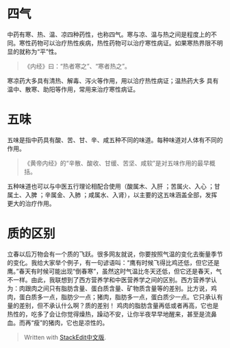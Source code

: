 # 四气
中药有寒、热、温、凉四种药性，也称四气。寒与凉、温与热之间是程度上的不同。寒性药物可以治疗热性疾病，热性药物可以治疗寒性病证。如果寒热界限不明显的就称为“平”性。
> 《内经》曰：“热者寒之”、“寒者热之”。

寒凉药大多具有清热、解毒、泻火等作用，用以洽疗热性病证；温热药大多 具有温中、散寒、助阳等作用，常用来治疗寒性病证。

# 五味
五味是指中药具有酸、苦、甘、辛、咸五种不同的味道。每种味道对人体有不同的作用。
>《黄帝内经》的“辛散、酸收、甘缓、苦坚、咸软”是对五味作用的最早概括。

五种味道也可以与中医五行理论相配合使用（酸属木、入肝 ；苦属火、入心 ；甘属土、入脾 ；辛属金、入肺 ；咸属水、入肾），以主要的这五味涵盖全部，发挥更大的治疗作用。
# 质的区别
立春以后万物会有一个质的飞跃。很多网友就说，你要按照气温的变化去衡量季节的变化。我给大家举个例子，有一句谚语叫：“鹰有时候飞得比鸡还低，但它还是鹰。”春天有时候可能出现“倒春寒”，虽然这时气温比冬天还低，但它还是春天，气不一样。由此，我联想到了西方营养学和中医营养学之间的区别。西方营养学认为：肉跟肉之间只有脂肪含量、蛋白质含量、矿物质含量等的差别。比方说，鸡肉，蛋白质多一点，脂肪少一点；猪肉，脂肪多一点，蛋白质少一点。它只承认有量的差别，但不承认什么啊？质的差别！ 鸡肉的脂肪含量再低或者再高，它也是热性的，吃多了会让你觉得燥热，躁动不安，让你半夜早早地醒来，甚至是流鼻血。而再“瘦”的猪肉，它也是凉性的。


> Written with [StackEdit中文版](https://stackedit.cn/).
<!--stackedit_data:
eyJoaXN0b3J5IjpbLTExOTkwMTczMzRdfQ==
-->